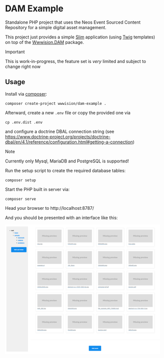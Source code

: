 # DAM Example

Standalone PHP project that uses the Neos Event Sourced Content Repository for a simple digital asset management.

This project just provides a simple [Slim](https://www.slimframework.com/) application (using [Twig](https://twig.symfony.com/) templates) on top of the [Wwwision.DAM](https://github.com/bwaidelich/Wwwision.DAM) package.

> [!IMPORTANT]  
> This is work-in-progress, the feature set is _very_ limited and subject to change right now

## Usage

Install via [composer](https://getcomposer.org/):

```shell
composer create-project wwwision/dam-example .
```

Afterward, create a new `.env` file or copy the provided one via

```shell
cp .env.dist .env
```
and configure a doctrine DBAL connection string (see https://www.doctrine-project.org/projects/doctrine-dbal/en/4.1/reference/configuration.html#getting-a-connection)

> [!NOTE]  
> Currently only Mysql, MariaDB and PostgreSQL is supported!

Run the setup script to create the required database tables:

```shell
composer setup
```

Start the PHP built in server via:

```shell
composer serve
```

Head your browser to http://localhost:8787/

And you should be presented with an interface like this:

![](screenshot.png)